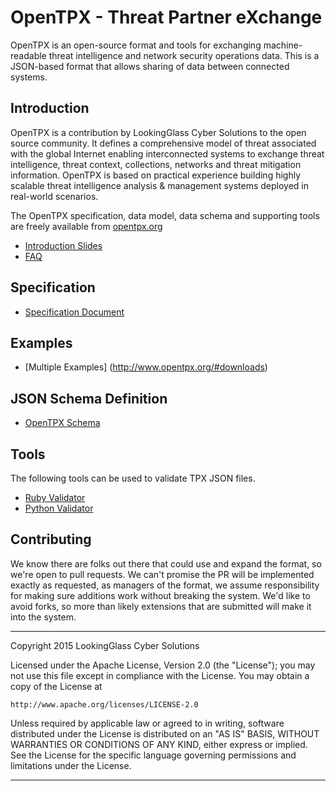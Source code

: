 # OpenTPX - Threat Partner eXchange

OpenTPX is an open-source format and tools for exchanging machine-readable threat intelligence and network security operations data.  This is a JSON-based format that allows sharing of data between connected systems.

## Introduction

OpenTPX is a contribution by LookingGlass Cyber Solutions to the open source community. It defines a comprehensive model of threat associated with the global Internet enabling interconnected systems to exchange threat intelligence, threat context, collections, networks and threat mitigation information. OpenTPX is based on practical experience building highly scalable threat intelligence analysis & management systems deployed in real-world scenarios.

The OpenTPX specification, data model, data schema and supporting tools are freely available from [opentpx.org](http://www.opentpx.org)

* [Introduction Slides](http://www.opentpx.org/docs/openTPX-introduction.pdf)
* [FAQ](http://www.opentpx.org/docs/openTPX-faq.pdf)

## Specification
 * [Specification Document](http://www.opentpx.org/docs/opentpx-2-2-0-spec.pdf)
 
## Examples
 * [Multiple Examples] (http://www.opentpx.org/#downloads)

## JSON Schema Definition
 * [OpenTPX Schema](http://www.opentpx.org/downloads/tpx.2.2.schema.json)

## Tools
The following tools can be used to validate TPX JSON files.
 * [Ruby Validator](https://github.com/Lookingglass/opentpx/tree/master/ruby/tpx)
 * [Python Validator](https://github.com/Lookingglass/opentpx/tree/master/python)

## Contributing

We know there are folks out there that could use and expand the format, so we're open to pull requests. We can't promise the PR will be implemented exactly as requested, as managers of the format, we assume responsibility for making sure additions work without breaking the system. We'd like to avoid forks, so more than likely extensions that are submitted will make it into the system.

--------------------------------------------------------------------------------------------------------------------------------
Copyright 2015 LookingGlass Cyber Solutions

Licensed under the Apache License, Version 2.0 (the "License");
you may not use this file except in compliance with the License.
You may obtain a copy of the License at

    http://www.apache.org/licenses/LICENSE-2.0

Unless required by applicable law or agreed to in writing, software
distributed under the License is distributed on an "AS IS" BASIS,
WITHOUT WARRANTIES OR CONDITIONS OF ANY KIND, either express or implied.
See the License for the specific language governing permissions and limitations under the License.

--------------------------------------------------------------------------------------------------------------------------------
